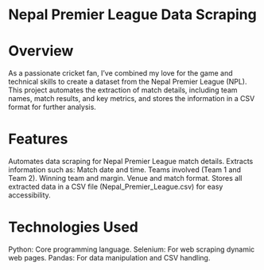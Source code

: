 # Nepal Premier League Data Scraping

# Overview
As a passionate cricket fan, I’ve combined my love for the game and technical skills to create a dataset from the Nepal Premier League (NPL). This project automates the extraction of match details, including team names, match results, and key metrics, and stores the information in a CSV format for further analysis.

# Features
Automates data scraping for Nepal Premier League match details.
Extracts information such as:
Match date and time.
Teams involved (Team 1 and Team 2).
Winning team and margin.
Venue and match format.
Stores all extracted data in a CSV file (Nepal_Premier_League.csv) for easy accessibility.

# Technologies Used
Python: Core programming language.
Selenium: For web scraping dynamic web pages.
Pandas: For data manipulation and CSV handling.
﻿
